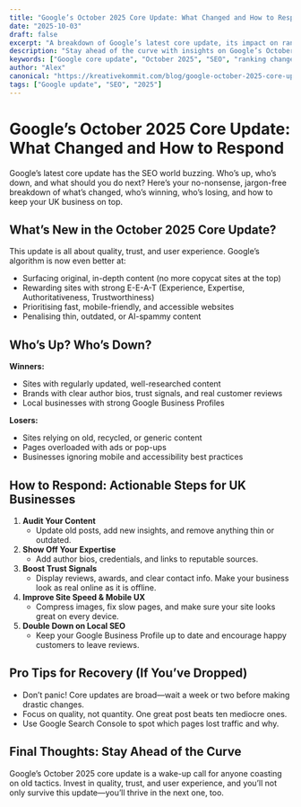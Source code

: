 ```yaml
---
title: "Google’s October 2025 Core Update: What Changed and How to Respond"
date: "2025-10-03"
draft: false
excerpt: "A breakdown of Google’s latest core update, its impact on rankings, and actionable steps for UK businesses."
description: "Stay ahead of the curve with insights on Google’s October 2025 core update, including winners, losers, and recovery tips."
keywords: ["Google core update", "October 2025", "SEO", "ranking changes", "UK business"]
author: "Alex"
canonical: "https://kreativekommit.com/blog/google-october-2025-core-update"
tags: ["Google update", "SEO", "2025"]
---
```


# Google’s October 2025 Core Update: What Changed and How to Respond


Google’s latest core update has the SEO world buzzing. Who’s up, who’s down, and what should you do next? Here’s your no-nonsense, jargon-free breakdown of what’s changed, who’s winning, who’s losing, and how to keep your UK business on top.

## What’s New in the October 2025 Core Update?

This update is all about quality, trust, and user experience. Google’s algorithm is now even better at:
- Surfacing original, in-depth content (no more copycat sites at the top)
- Rewarding sites with strong E-E-A-T (Experience, Expertise, Authoritativeness, Trustworthiness)
- Prioritising fast, mobile-friendly, and accessible websites
- Penalising thin, outdated, or AI-spammy content

## Who’s Up? Who’s Down?

**Winners:**
- Sites with regularly updated, well-researched content
- Brands with clear author bios, trust signals, and real customer reviews
- Local businesses with strong Google Business Profiles

**Losers:**
- Sites relying on old, recycled, or generic content
- Pages overloaded with ads or pop-ups
- Businesses ignoring mobile and accessibility best practices

## How to Respond: Actionable Steps for UK Businesses

1. **Audit Your Content**
	- Update old posts, add new insights, and remove anything thin or outdated.
2. **Show Off Your Expertise**
	- Add author bios, credentials, and links to reputable sources.
3. **Boost Trust Signals**
	- Display reviews, awards, and clear contact info. Make your business look as real online as it is offline.
4. **Improve Site Speed & Mobile UX**
	- Compress images, fix slow pages, and make sure your site looks great on every device.
5. **Double Down on Local SEO**
	- Keep your Google Business Profile up to date and encourage happy customers to leave reviews.

## Pro Tips for Recovery (If You’ve Dropped)
- Don’t panic! Core updates are broad—wait a week or two before making drastic changes.
- Focus on quality, not quantity. One great post beats ten mediocre ones.
- Use Google Search Console to spot which pages lost traffic and why.

## Final Thoughts: Stay Ahead of the Curve

Google’s October 2025 core update is a wake-up call for anyone coasting on old tactics. Invest in quality, trust, and user experience, and you’ll not only survive this update—you’ll thrive in the next one, too.
